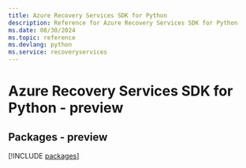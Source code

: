 ```yaml
---
title: Azure Recovery Services SDK for Python
description: Reference for Azure Recovery Services SDK for Python
ms.date: 08/30/2024
ms.topic: reference
ms.devlang: python
ms.service: recoveryservices
---
```

# Azure Recovery Services SDK for Python - preview
## Packages - preview
[!INCLUDE [packages](recovery-services-index.md)]